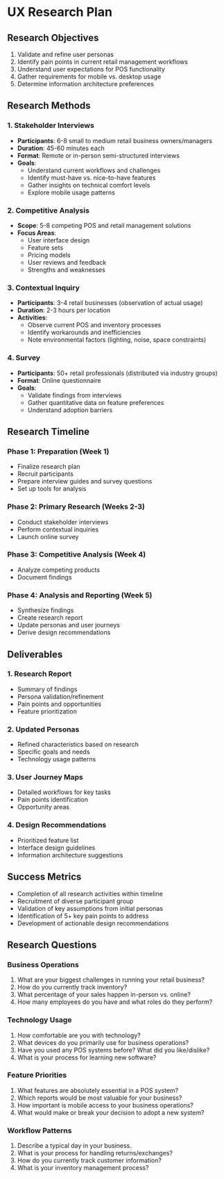# UX Research Plan

## Research Objectives
1. Validate and refine user personas
2. Identify pain points in current retail management workflows
3. Understand user expectations for POS functionality
4. Gather requirements for mobile vs. desktop usage
5. Determine information architecture preferences

## Research Methods

### 1. Stakeholder Interviews
- **Participants**: 6-8 small to medium retail business owners/managers
- **Duration**: 45-60 minutes each
- **Format**: Remote or in-person semi-structured interviews
- **Goals**: 
  - Understand current workflows and challenges
  - Identify must-have vs. nice-to-have features
  - Gather insights on technical comfort levels
  - Explore mobile usage patterns

### 2. Competitive Analysis
- **Scope**: 5-8 competing POS and retail management solutions
- **Focus Areas**:
  - User interface design
  - Feature sets
  - Pricing models
  - User reviews and feedback
  - Strengths and weaknesses

### 3. Contextual Inquiry
- **Participants**: 3-4 retail businesses (observation of actual usage)
- **Duration**: 2-3 hours per location
- **Activities**:
  - Observe current POS and inventory processes
  - Identify workarounds and inefficiencies
  - Note environmental factors (lighting, noise, space constraints)

### 4. Survey
- **Participants**: 50+ retail professionals (distributed via industry groups)
- **Format**: Online questionnaire
- **Goals**:
  - Validate findings from interviews
  - Gather quantitative data on feature preferences
  - Understand adoption barriers

## Research Timeline

### Phase 1: Preparation (Week 1)
- Finalize research plan
- Recruit participants
- Prepare interview guides and survey questions
- Set up tools for analysis

### Phase 2: Primary Research (Weeks 2-3)
- Conduct stakeholder interviews
- Perform contextual inquiries
- Launch online survey

### Phase 3: Competitive Analysis (Week 4)
- Analyze competing products
- Document findings

### Phase 4: Analysis and Reporting (Week 5)
- Synthesize findings
- Create research report
- Update personas and user journeys
- Derive design recommendations

## Deliverables

### 1. Research Report
- Summary of findings
- Persona validation/refinement
- Pain points and opportunities
- Feature prioritization

### 2. Updated Personas
- Refined characteristics based on research
- Specific goals and needs
- Technology usage patterns

### 3. User Journey Maps
- Detailed workflows for key tasks
- Pain points identification
- Opportunity areas

### 4. Design Recommendations
- Prioritized feature list
- Interface design guidelines
- Information architecture suggestions

## Success Metrics
- Completion of all research activities within timeline
- Recruitment of diverse participant group
- Validation of key assumptions from initial personas
- Identification of 5+ key pain points to address
- Development of actionable design recommendations

## Research Questions

### Business Operations
1. What are your biggest challenges in running your retail business?
2. How do you currently track inventory?
3. What percentage of your sales happen in-person vs. online?
4. How many employees do you have and what roles do they perform?

### Technology Usage
1. How comfortable are you with technology?
2. What devices do you primarily use for business operations?
3. Have you used any POS systems before? What did you like/dislike?
4. What is your process for learning new software?

### Feature Priorities
1. What features are absolutely essential in a POS system?
2. Which reports would be most valuable for your business?
3. How important is mobile access to your business operations?
4. What would make or break your decision to adopt a new system?

### Workflow Patterns
1. Describe a typical day in your business.
2. What is your process for handling returns/exchanges?
3. How do you currently track customer information?
4. What is your inventory management process?
